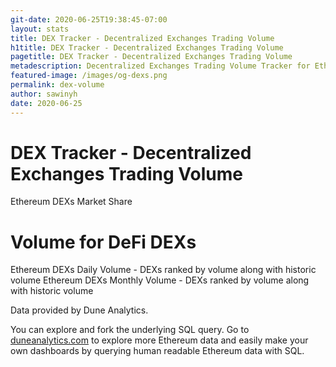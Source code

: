 ```yaml
---
git-date: 2020-06-25T19:38:45-07:00
layout: stats
title: DEX Tracker - Decentralized Exchanges Trading Volume
h1title: DEX Tracker - Decentralized Exchanges Trading Volume
pagetitle: DEX Tracker - Decentralized Exchanges Trading Volume
metadescription: Decentralized Exchanges Trading Volume Tracker for Ethereum-based trading platforms. DEXs ranked by volume along with historic volume and daily market share
featured-image: /images/og-dexs.png
permalink: dex-volume
author: sawinyh
date: 2020-06-25
---
```

# DEX Tracker - Decentralized Exchanges Trading Volume
<object id="obj" data="https://explore.duneanalytics.com/embed/query/4232/visualization/8242?api_key=7QKoWZGxjKgCAYIG1K3wXZR27Eb1sDypWoKwsoPI"  style="width:100%;    height: 564px;"  type="text/html">
Ethereum DEXs Market Share
</object>

# Volume for DeFi DEXs
<object data="https://explore.duneanalytics.com/embed/query/4388/visualization/8550?api_key=YCAxLTYfzPk6aiCF6d3S1zK0N2rrzFo5gDIZlWSC"  style="width:100%;    height: 564px;"  type="text/html">
Ethereum DEXs Daily Volume - DEXs ranked by volume along with historic volume
</object>


<object data="https://explore.duneanalytics.com/embed/query/1847/visualization/3261?api_key=R5hSd8ceWZRsOpopfi7ZQodaBfee3l3bp8E4jQFA"  style="width:100%;    height: 564px;"  type="text/html">
Ethereum DEXs Monthly Volume - DEXs ranked by volume along with historic volume
</object>


Data provided by Dune Analytics.

You can explore and fork the underlying SQL query. Go to [duneanalytics.com](https://duneanalytics.com/) to explore more Ethereum data and easily make your own dashboards by querying human readable Ethereum data with SQL.
